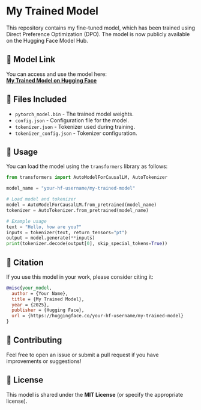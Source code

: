 
# My Trained Model

This repository contains my fine-tuned model, which has been trained using Direct Preference Optimization (DPO). The model is now publicly available on the Hugging Face Model Hub.

## 🔗 Model Link
You can access and use the model here:  
[**My Trained Model on Hugging Face**](https://huggingface.co/your-hf-username/my-trained-model)

## 📂 Files Included
- `pytorch_model.bin` - The trained model weights.
- `config.json` - Configuration file for the model.
- `tokenizer.json` - Tokenizer used during training.
- `tokenizer_config.json` - Tokenizer configuration.

## 🚀 Usage
You can load the model using the `transformers` library as follows:

```python
from transformers import AutoModelForCausalLM, AutoTokenizer

model_name = "your-hf-username/my-trained-model"

# Load model and tokenizer
model = AutoModelForCausalLM.from_pretrained(model_name)
tokenizer = AutoTokenizer.from_pretrained(model_name)

# Example usage
text = "Hello, how are you?"
inputs = tokenizer(text, return_tensors="pt")
output = model.generate(**inputs)
print(tokenizer.decode(output[0], skip_special_tokens=True))
```

## 📢 Citation
If you use this model in your work, please consider citing it:
```bibtex
@misc{your_model,
  author = {Your Name},
  title = {My Trained Model},
  year = {2025},
  publisher = {Hugging Face},
  url = {https://huggingface.co/your-hf-username/my-trained-model}
}
```

## 🤝 Contributing
Feel free to open an issue or submit a pull request if you have improvements or suggestions!

## 📜 License
This model is shared under the **MIT License** (or specify the appropriate license).

